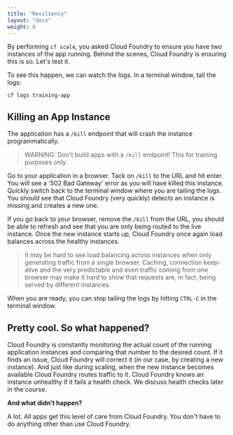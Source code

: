 ```yaml
---
title: "Resiliency"
layout: "docs"
weight: 8
---
```


By performing `cf scale`, you asked Cloud Foundry to ensure you have two instances of the app running. Behind the scenes, Cloud Foundry is ensuring this is so. Let's test it.

To see this happen, we can watch the logs. In a terminal window, tail the logs: 

```
cf logs training-app
```

## Killing an App Instance

The application has a `/kill` endpoint that will crash the instance programmatically.

> WARNING: Don't build apps with a `/kill` endpoint! This for training purposes only.

Go to your application in a browser. Tack on `/kill` to the URL and hit enter. You will see a '502 Bad Gateway' error as you will have killed this instance. Quickly switch back to the terminal window where you are tailing the logs. You should see that Cloud Foundry (very quickly) detects an instance is missing and creates a new one.

If you go back to your browser, remove the `/kill` from the URL, you should be able to refresh and see that you are only being routed to the live instance. Once the new instance starts up, Cloud Foundry once again load balances across the healthy instances.

> It may be hard to see load balancing across instances when only generating traffic from a single browser. Caching, connection keep-alive and the very predictable and even traffic coming from one browser may make it hard to show that requests are, in fact, being served by different instances.

When you are ready, you can stop tailing the logs by hitting `CTRL-C` in the terminal window.

## Pretty cool. So what happened?

Cloud Foundry is constantly monitoring the actual count of the running application instances and comparing that number to the desired count. If it finds an issue, Cloud Foundry will correct it (in our case, by creating a new instance). And just like during scaling, when the new instance becomes available Cloud Foundry routes traffic to it. Cloud Foundry knows an instance unhealthy if it fails a health check. We discuss health checks later in the course.

**And what didn't happen?**

A lot. All apps get this level of care from Cloud Foundry. You don't have to do anything other than use Cloud Foundry.